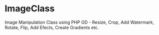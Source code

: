 ImageClass
==========

Image Manipulation Class using PHP GD - Resize, Crop, Add Watermark, Rotate, Flip, Add Efects, Create Gradients etc.

